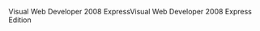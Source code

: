 <span data-ttu-id="fa600-101">Visual Web Developer 2008 Express</span><span class="sxs-lookup"><span data-stu-id="fa600-101">Visual Web Developer 2008 Express Edition</span></span>